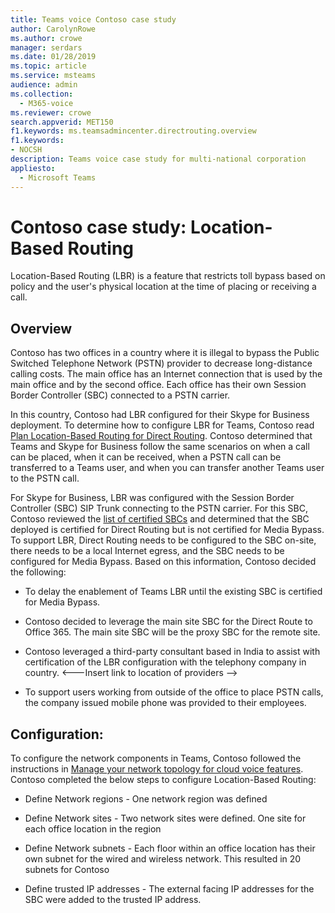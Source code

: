 ```yaml
---
title: Teams voice Contoso case study
author: CarolynRowe
ms.author: crowe
manager: serdars
ms.date: 01/28/2019
ms.topic: article
ms.service: msteams
audience: admin
ms.collection: 
  - M365-voice
ms.reviewer: crowe
search.appverid: MET150
f1.keywords: ms.teamsadmincenter.directrouting.overview
f1.keywords:
- NOCSH
description: Teams voice case study for multi-national corporation
appliesto: 
  - Microsoft Teams
---
```


# Contoso case study: Location-Based Routing

Location-Based Routing (LBR) is a feature that restricts toll bypass based on policy and the user's physical location at the time of placing or receiving a call.  

## Overview

Contoso has two offices in a country where it is illegal to bypass the Public Switched Telephone Network (PSTN) provider to decrease long-distance calling costs. The main office has an Internet connection that is used by the main office and by the second office. Each office has their own Session Border Controller (SBC) connected to a PSTN carrier.  
 
In this country, Contoso had LBR configured for their Skype for Business deployment. To determine how to configure LBR for Teams, Contoso read [Plan Location-Based Routing for Direct Routing](location-based-routing-plan.md). Contoso determined that Teams and Skype for Business follow the same scenarios on when a call can be placed, when it can be received, when a PSTN call can be transferred to a Teams user, and when you can transfer another Teams user to the PSTN call.  

For Skype for Business, LBR was configured with the Session Border Controller (SBC) SIP Trunk connecting to the PSTN carrier. For this SBC, Contoso reviewed the [list of certified SBCs](direct-routing-border-controllers.md) and determined that the SBC deployed is certified for Direct Routing but is not certified for Media Bypass. To support LBR, Direct Routing needs to be configured to the SBC on-site, there needs to be a local Internet egress, and the SBC needs to be configured for Media Bypass. Based on this information, Contoso decided the following:

- To delay the enablement of Teams LBR until the existing SBC is certified for Media Bypass.   

- Contoso decided to leverage the main site SBC for the Direct Route to Office 365.  The main site SBC will be the proxy SBC for the remote site.  

- Contoso leveraged a third-party consultant based in India to assist with certification of the LBR configuration with the telephony company in country.  <---Insert link to location of providers --> 

- To support users working from outside of the office to place PSTN calls, the company issued mobile phone was provided to their employees. 


## Configuration: 

To configure the network components in Teams, Contoso followed the instructions in [Manage your network topology for cloud voice features](managemanage-your-network-topology.md). Contoso completed the below steps to configure Location-Based Routing: 

- Define Network regions -  One network region was defined 

- Define Network sites - Two network sites were defined. One site for each office location in the region 

- Define Network subnets - Each floor within an office location has their own subnet for the wired and wireless network. This resulted in 20 subnets for Contoso 

- Define trusted IP addresses - The external facing IP addresses for the SBC were added to the trusted IP address.  

